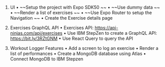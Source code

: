 1. UI
• ~~Setup the project with Expo SDK50 ~~
• ~~Use dummy data ~~
• ~~Render a list of exercises ~~
• ~~Use Expo Router to setup the Navigation ~~
• Create the Exercise details page

2. Exercises GraphQL API
• Exercises API: https://api-ninjas.com/api/exercises
• Use IBM StepZen to create a GraphQL API: 
https://bit.ly/3RZtGNM
• Use React Query to query the API

3. Workout Logger Features
• Add a screen to log an exercise 
• Render a list of performances 
• Create a MongoDB database using Atlas 
• Connect MongoDB to IBM Stepzen